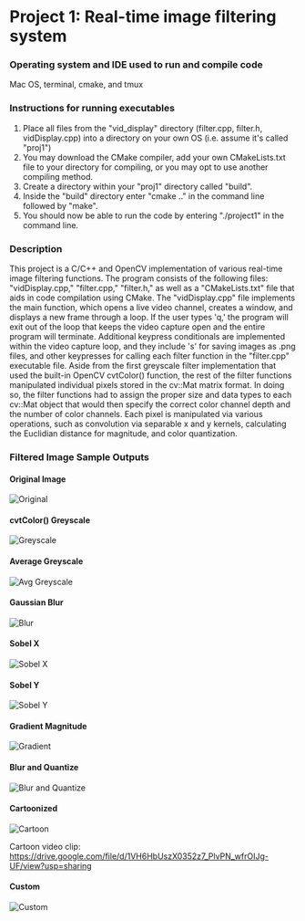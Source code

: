 # Project 1: Real-time image filtering system

### Operating system and IDE used to run and compile code

Mac OS, terminal, cmake, and tmux

### Instructions for running executables

1. Place all files from the "vid_display" directory (filter.cpp, filter.h, vidDisplay.cpp) into a directory on your own OS (i.e. assume it's called "proj1") <br />
2. You may download the CMake compiler, add your own CMakeLists.txt file to your directory for compiling, or you may opt to use another compiling method.
3. Create a directory within your "proj1" directory called "build". <br />
4. Inside the "build" directory enter "cmake .." in the command line followed by "make". <br />
5. You should now be able to run the code by entering "./project1" in the command line.

### Description

This project is a C/C++ and OpenCV implementation of various real-time image filtering functions. The program consists of the following files: "vidDisplay.cpp," "filter.cpp," "filter.h," as well as a "CMakeLists.txt" file that aids in code compilation using CMake. The "vidDisplay.cpp" file implements the main function, which opens a live video channel, creates a window, and displays a new frame through a loop. If the user types 'q,' the program will exit out of the loop that keeps the video capture open and the entire program will terminate. Additional keypress conditionals are implemented within the video capture loop, and they include 's' for saving images as .png files, and other keypresses for calling each filter function in the "filter.cpp" executable file. Aside from the first greyscale filter implementation that used the built-in OpenCV cvtColor() function, the rest of the filter functions manipulated individual pixels stored in the cv::Mat matrix format. In doing so, the filter functions had to assign the proper size and data types to each cv::Mat object that would then specify the correct color channel depth and the number of color channels. Each pixel is manipulated via various operations, such as convolution via separable x and y kernels, calculating the Euclidian distance for magnitude, and color quantization. 

### Filtered Image Sample Outputs

#### Original Image

![Original](image_samples/lamp0.png)

#### cvtColor() Greyscale

![Greyscale](image_samples/lamp1.png)

#### Average Greyscale
![Avg Greyscale](image_samples/lamp2.png)

#### Gaussian Blur
![Blur](image_samples/lamp3.png)

#### Sobel X
![Sobel X](image_samples/lamp4.png)

#### Sobel Y
![Sobel Y](image_samples/lamp5.png)

#### Gradient Magnitude
![Gradient](image_samples/lamp6.png)

#### Blur and Quantize
![Blur and Quantize](image_samples/lamp7.png)

#### Cartoonized
![Cartoon](image_samples/lamp8.png)

Cartoon video clip: https://drive.google.com/file/d/1VH6HbUszX0352z7_PlvPN_wfrOIJg-UF/view?usp=sharing

#### Custom
![Custom](image_samples/lamp9.png)

